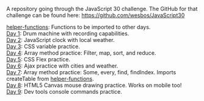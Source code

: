 A repository going through the JavaScript 30 challenge.
The GitHub for that challenge can be found here: https://github.com/wesbos/JavaScript30

[helper-functions](https://github.com/C-Garza/30-Days-of-JavaScript/tree/master/helper-functions): Functions to be imported to other days.<br />
[Day 1](https://github.com/C-Garza/30-Days-of-JavaScript/tree/master/Day1): Drum machine with recording capabilities. <br />
[Day 2](https://github.com/C-Garza/30-Days-of-JavaScript/tree/master/Day2): JavaScript clock with local weather. <br />
[Day 3](https://github.com/C-Garza/30-Days-of-JavaScript/tree/master/Day3): CSS variable practice. <br />
[Day 4](https://github.com/C-Garza/30-Days-of-JavaScript/tree/master/Day4): Array method practice: Filter, map, sort, and reduce. <br />
[Day 5](https://github.com/C-Garza/30-Days-of-JavaScript/tree/master/Day5): CSS Flex practice. <br />
[Day 6](https://github.com/C-Garza/30-Days-of-JavaScript/tree/master/Day6): Ajax practice with cities and weather. <br />
[Day 7](https://github.com/C-Garza/30-Days-of-JavaScript/tree/master/Day7): Array method practice: Some, every, find, findIndex. Imports createTable from [helper-functions](https://github.com/C-Garza/30-Days-of-JavaScript/tree/master/helper-functions). <br />
[Day 8](https://github.com/C-Garza/30-Days-of-JavaScript/tree/master/Day8): HTML5 Canvas mouse drawing practice. Works on mobile too! <br />
[Day 9](https://github.com/C-Garza/30-Days-of-JavaScript/tree/master/Day9): Dev tools console commands practice. <br />
